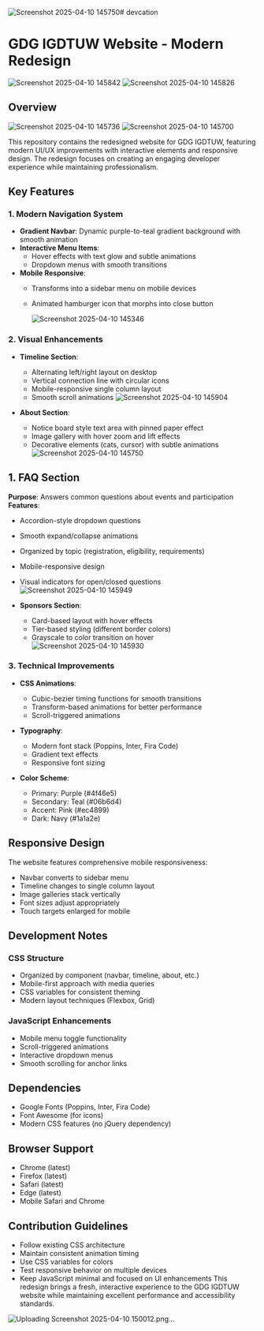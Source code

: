 ![Screenshot 2025-04-10 145750](https://github.com/user-attachments/assets/73817e07-8259-43c1-a899-cb51fbea19d8)# devcation

# GDG IGDTUW Website - Modern Redesign

![Screenshot 2025-04-10 145842](https://github.com/user-attachments/assets/57646064-33b9-4b47-8470-70c0c6286dd8)
![Screenshot 2025-04-10 145826](https://github.com/user-attachments/assets/45e4f36d-49dc-46d5-b00c-fe80c3f9c3a3)

## Overview
![Screenshot 2025-04-10 145736](https://github.com/user-attachments/assets/c7726a07-438e-4f1c-9583-37dbc271f729)
![Screenshot 2025-04-10 145700](https://github.com/user-attachments/assets/9baa8678-49de-4784-82db-5233cf112f6a)


This repository contains the redesigned website for GDG IGDTUW, featuring modern UI/UX improvements with interactive elements and responsive design. The redesign focuses on creating an engaging developer experience while maintaining professionalism.

## Key Features

### 1. Modern Navigation System

- **Gradient Navbar**: Dynamic purple-to-teal gradient background with smooth animation
- **Interactive Menu Items**:
  - Hover effects with text glow and subtle animations
  - Dropdown menus with smooth transitions
- **Mobile Responsive**:
  - Transforms into a sidebar menu on mobile devices
  - Animated hamburger icon that morphs into close button
 
    ![Screenshot 2025-04-10 145346](https://github.com/user-attachments/assets/b5ef39c7-0890-4e80-ac05-9fe06d961248)

### 2. Visual Enhancements

- **Timeline Section**:
  - Alternating left/right layout on desktop
  - Vertical connection line with circular icons
  - Mobile-responsive single column layout
  - Smooth scroll animations
![Screenshot 2025-04-10 145904](https://github.com/user-attachments/assets/0b47c5b4-f036-42a7-b4d2-3e2d30747a5a)

- **About Section**:
  - Notice board style text area with pinned paper effect
  - Image gallery with hover zoom and lift effects
  - Decorative elements (cats, cursor) with subtle animations
![Screenshot 2025-04-10 145750](https://github.com/user-attachments/assets/9024068f-be02-4bba-98e9-7da2a2130d2f)


## 1. FAQ Section
**Purpose**: Answers common questions about events and participation  
**Features**:
- Accordion-style dropdown questions
- Smooth expand/collapse animations
- Organized by topic (registration, eligibility, requirements)
- Mobile-responsive design
- Visual indicators for open/closed questions
![Screenshot 2025-04-10 145949](https://github.com/user-attachments/assets/a0fc30dd-3b2b-4e05-b89e-569488e5ed7b)



- **Sponsors Section**:
  - Card-based layout with hover effects
  - Tier-based styling (different border colors)
  - Grayscale to color transition on hover
![Screenshot 2025-04-10 145930](https://github.com/user-attachments/assets/f12bf12e-c1c4-4bc1-bebb-63a7b152c9cd)

### 3. Technical Improvements

- **CSS Animations**:
  - Cubic-bezier timing functions for smooth transitions
  - Transform-based animations for better performance
  - Scroll-triggered animations

- **Typography**:
  - Modern font stack (Poppins, Inter, Fira Code)
  - Gradient text effects
  - Responsive font sizing

- **Color Scheme**:
  - Primary: Purple (#4f46e5)
  - Secondary: Teal (#06b6d4)
  - Accent: Pink (#ec4899)
  - Dark: Navy (#1a1a2e)

## Responsive Design

The website features comprehensive mobile responsiveness:

- Navbar converts to sidebar menu
- Timeline changes to single column layout
- Image galleries stack vertically
- Font sizes adjust appropriately
- Touch targets enlarged for mobile

## Development Notes

### CSS Structure

- Organized by component (navbar, timeline, about, etc.)
- Mobile-first approach with media queries
- CSS variables for consistent theming
- Modern layout techniques (Flexbox, Grid)

### JavaScript Enhancements

- Mobile menu toggle functionality
- Scroll-triggered animations
- Interactive dropdown menus
- Smooth scrolling for anchor links

## Dependencies

- Google Fonts (Poppins, Inter, Fira Code)
- Font Awesome (for icons)
- Modern CSS features (no jQuery dependency)

## Browser Support

- Chrome (latest)
- Firefox (latest)
- Safari (latest)
- Edge (latest)
- Mobile Safari and Chrome

## Contribution Guidelines

- Follow existing CSS architecture
- Maintain consistent animation timing
- Use CSS variables for colors
- Test responsive behavior on multiple devices
- Keep JavaScript minimal and focused on UI enhancements
This redesign brings a fresh, interactive experience to the GDG IGDTUW website while maintaining excellent performance and accessibility standards.

![Uploading Screenshot 2025-04-10 150012.png…]()

